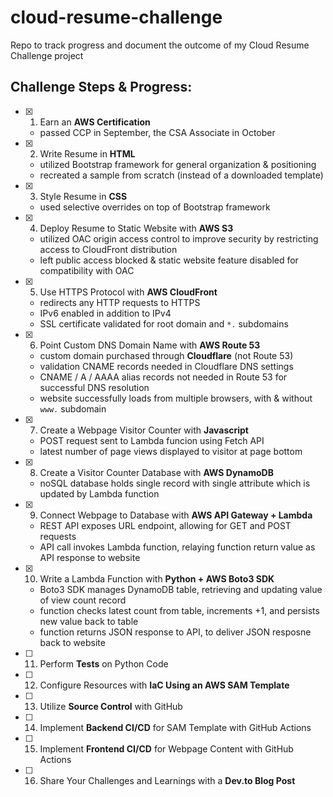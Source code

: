 # cloud-resume-challenge
Repo to track progress and document the outcome of my Cloud Resume Challenge project


## Challenge Steps & Progress:

- [x]  1. Earn an **AWS Certification**
    - passed CCP in September, the CSA Associate in October

- [x]  2. Write Resume in **HTML**
    - utilized Bootstrap framework for general organization & positioning
    - recreated a sample from scratch (instead of a downloaded template)

- [x]  3. Style Resume in **CSS**
    - used selective overrides on top of Bootstrap framework

- [x]  4. Deploy Resume to Static Website with **AWS S3**
    - utilized OAC origin access control to improve security by restricting access to CloudFront distribution
    - left public access blocked & static website feature disabled for compatibility with OAC

- [x]  5. Use HTTPS Protocol with **AWS CloudFront**
    - redirects any HTTP requests to HTTPS
    - IPv6 enabled in addition to IPv4
    - SSL certificate validated for root domain and `*.` subdomains

- [x]  6. Point Custom DNS Domain Name with **AWS Route 53**
    - custom domain purchased through **Cloudflare** (not Route 53)
    - validation CNAME records needed in Cloudflare DNS settings
    - CNAME / A / AAAA alias records not needed in Route 53 for successful DNS resolution
    - website successfully loads from multiple browsers, with & without `www.` subdomain

- [x]  7. Create a Webpage Visitor Counter with **Javascript**
    - POST request sent to Lambda funcion using Fetch API
    - latest number of page views displayed to visitor at page bottom

- [x]  8. Create a Visitor Counter Database with **AWS DynamoDB**
    - noSQL database holds single record with single attribute which is updated by Lambda function

- [x]  9. Connect Webpage to Database with **AWS API Gateway + Lambda**
    - REST API exposes URL endpoint, allowing for GET and POST requests
    - API call invokes Lambda function, relaying function return value as API response to website

- [x] 10. Write a Lambda Function with **Python + AWS Boto3 SDK**
    - Boto3 SDK manages DynamoDB table, retrieving and updating value of view count record
    - function checks latest count from table, increments +1, and persists new value back to table
    - function returns JSON response to API, to deliver JSON resposne back to website

- [ ] 11. Perform **Tests** on Python Code

- [ ] 12. Configure Resources with **IaC Using an AWS SAM Template**

- [ ] 13. Utilize **Source Control** with GitHub

- [ ] 14. Implement **Backend CI/CD** for SAM Template with GitHub Actions

- [ ] 15. Implement **Frontend CI/CD** for Webpage Content with GitHub Actions

- [ ] 16. Share Your Challenges and Learnings with a **Dev.to Blog Post**

